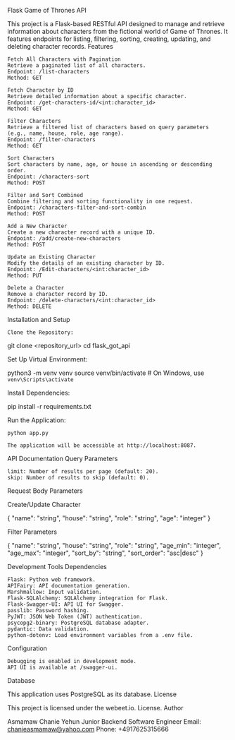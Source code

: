 Flask Game of Thrones API

This project is a Flask-based RESTful API designed to manage and retrieve information about characters from the fictional world of Game of Thrones. It features endpoints for listing, filtering, sorting, creating, updating, and deleting character records.
Features

    Fetch All Characters with Pagination
    Retrieve a paginated list of all characters.
    Endpoint: /list-characters
    Method: GET

    Fetch Character by ID
    Retrieve detailed information about a specific character.
    Endpoint: /get-characters-id/<int:character_id>
    Method: GET

    Filter Characters
    Retrieve a filtered list of characters based on query parameters (e.g., name, house, role, age range).
    Endpoint: /filter-characters
    Method: GET

    Sort Characters
    Sort characters by name, age, or house in ascending or descending order.
    Endpoint: /characters-sort
    Method: POST

    Filter and Sort Combined
    Combine filtering and sorting functionality in one request.
    Endpoint: /characters-filter-and-sort-combin
    Method: POST

    Add a New Character
    Create a new character record with a unique ID.
    Endpoint: /add/create-new-characters
    Method: POST

    Update an Existing Character
    Modify the details of an existing character by ID.
    Endpoint: /Edit-characters/<int:character_id>
    Method: PUT

    Delete a Character
    Remove a character record by ID.
    Endpoint: /delete-characters/<int:character_id>
    Method: DELETE

Installation and Setup

    Clone the Repository:

git clone <repository_url>
cd flask_got_api

Set Up Virtual Environment:

python3 -m venv venv
source venv/bin/activate  # On Windows, use `venv\Scripts\activate`

Install Dependencies:

pip install -r requirements.txt

Run the Application:

    python app.py

    The application will be accessible at http://localhost:8087.

API Documentation
Query Parameters

    limit: Number of results per page (default: 20).
    skip: Number of results to skip (default: 0).

Request Body Parameters

Create/Update Character

{
    "name": "string",
    "house": "string",
    "role": "string",
    "age": "integer"
}

Filter Parameters

{
    "name": "string",
    "house": "string",
    "role": "string",
    "age_min": "integer",
    "age_max": "integer",
    "sort_by": "string",
    "sort_order": "asc|desc"
}

Development Tools
Dependencies

    Flask: Python web framework.
    APIFairy: API documentation generation.
    Marshmallow: Input validation.
    Flask-SQLAlchemy: SQLAlchemy integration for Flask.
    Flask-Swagger-UI: API UI for Swagger.
    passlib: Password hashing.
    PyJWT: JSON Web Token (JWT) authentication.
    psycopg2-binary: PostgreSQL database adapter.
    pydantic: Data validation.
    python-dotenv: Load environment variables from a .env file.

Configuration

    Debugging is enabled in development mode.
    API UI is available at /swagger-ui.

Database

This application uses PostgreSQL as its database.
License

This project is licensed under the webeet.io. License.
Author

Asmamaw Chanie Yehun
Junior Backend Software Engineer
Email: chanieasmamaw@yahoo.com
Phone: +4917625315666
